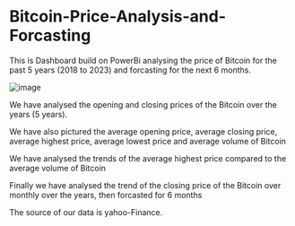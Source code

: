 # Bitcoin-Price-Analysis-and-Forcasting

This is Dashboard build on PowerBi analysing the price of Bitcoin for the past 5 years (2018 to 2023) and forcasting for the next 6 months.

![image](https://s.yimg.com/ny/api/res/1.2/_S4zRMD0Y91PeHo.y.CEcA--/YXBwaWQ9aGlnaGxhbmRlcjt3PTY0MDtoPTQyNw--/https://media.zenfs.com/en/forkast_news_articles_672/5265c956bd0fac4557418ecc2d261034)

We have analysed the opening and closing prices of the Bitcoin over the years (5 years).

We have also pictured the average opening price, average closing price, average highest price, average lowest price and average volume of Bitcoin

We have analysed the trends of the average highest price compared to the average volume of Bitcoin

Finally we have analysed the trend of the closing price of the Bitcoin over monthly over the years, then forcasted for 6 months

The source of our data is yahoo-Finance.
